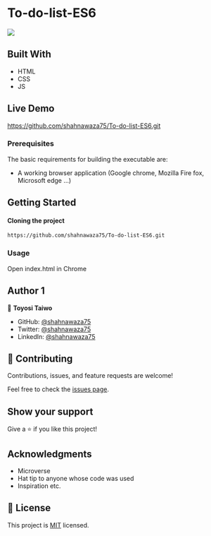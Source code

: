 # To-do-list-ES6

![](https://img.shields.io/badge/Microverse-blueviolet)

## Built With

- HTML
- CSS
- JS

## Live Demo

https://github.com/shahnawaza75/To-do-list-ES6.git

### Prerequisites

The basic requirements for building the executable are:

- A working browser application (Google chrome, Mozilla Fire fox, Microsoft edge ...)

## Getting Started

#### Cloning the project

```
https://github.com/shahnawaza75/To-do-list-ES6.git
```

### Usage

Open index.html in Chrome

## Author 1

👤 **Toyosi Taiwo**

- GitHub: [@shahnawaza75](https://github.com/shahnawaza75)
- Twitter: [@shahnawaza75](https://twitter.com/shahnawaza75)
- LinkedIn: [@shahnawaza75](https://www.linkedin.com/in/shahnawaz-ali-a24b72204)

## 🤝 Contributing

Contributions, issues, and feature requests are welcome!

Feel free to check the [issues page](../../issues/).

## Show your support

Give a ⭐️ if you like this project!

## Acknowledgments

- Microverse
- Hat tip to anyone whose code was used
- Inspiration etc.

## 📝 License

This project is [MIT](./MIT.md) licensed.
